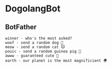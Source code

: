 # DogolangBot

## BotFather

```
winner - who's the most asked?
woof - send a random dog 🐶
meow - send a random cat 🐱
pouic - send a random guinea pig 🐹
awww - guaranteed cute 🥰
earth - our planet is the most magnificient 🌍
```
